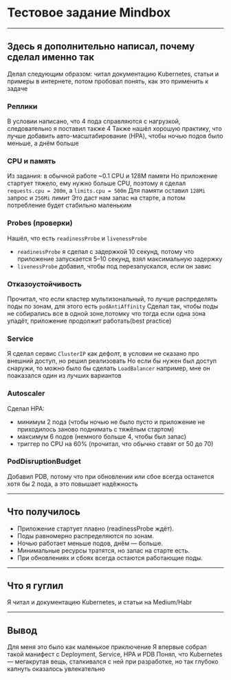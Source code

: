 # Тестовое задание Mindbox

---

## Здесь я дополнительно написал, почему сделал именно так

Делал следующим образом: читал документацию Kubernetes, статьи и примеры в интернете, потом пробовал понять, как это применить к задаче

### Реплики
В условии написано, что 4 пода справляются с нагрузкой, следовательно я поставил также 4
Также нашёл хорошую практику, что лучше добавить авто-масштабирование (HPA), чтобы ночью подов было меньше, а днём больше 

### CPU и память
Из задания: в обычной работе ~0.1 CPU и 128М памяти
Но приложение стартует тяжело, ему нужно больше CPU, поэтому я сделал `requests.cpu = 200m`, а `limits.cpu = 500m`
Для памяти оставил `128Mi` запрос и `256Mi` лимит
Это даст нам запас на старте, а потом потребление будет стабильно маленьким

### Probes (проверки)
Нашёл, что есть `readinessProbe` и `livenessProbe`
- `readinessProbe` я сделал с задержкой 10 секунд, потому что приложение запускается 5–10 секунд, взял максимальную задержку 
- `livenessProbe` добавил, чтобы под перезапускался, если он завис

### Отказоустойчивость
Прочитал, что если кластер мультизональный, то лучше распределять поды по зонам, для этого есть `podAntiAffinity` 
Сделал так, чтобы поды не собирались все в одной зоне,потомку что тогда если одна зона упадёт, приложение продолжит работать(best practice)

### Service
Я сделал сервис `ClusterIP` как дефолт, в условии не сказано про внешний доступ, но решил реализовать
Но если бы нужен был доступ снаружи, то можно было бы сделать `LoadBalancer` например, мне он поаказался один из лучших вариантов

### Autoscaler
Сделал HPA:  
- минимум 2 пода (чтобы ночью не было пусто и приложение не приходилось заново поднимать с тяжёлым стартом)
- максимум 6 подов (немного больше 4, чтобы был запас)
- триггер по CPU на 60% (прочитал, что обычно ставят от 50 до 70)

### PodDisruptionBudget
Добавил PDB, потому что при обновлении или сбое всегда останется хотя бы 2 пода, а это повышает надёжность

---

## Что получилось
- Приложение стартует плавно (readinessProbe ждёт).  
- Поды равномерно распределяются по зонам.  
- Ночью работает меньше подов, днём — больше.  
- Минимальные ресурсы тратятся, но запас на старте есть.  
- При обновлениях и сбоях всегда остаются работающие поды.

---

## Что я гуглил

Я читал и документацию Kubernetes, и статьи на Medium/Habr

---

## Вывод
Для меня это было как маленькое приключение
Я впервые собрал такой манифест с Deployment, Service, HPA и PDB
Понял, что Kubernetes — мегакрутая вещь, сталкивался с ней при разработке, но так глубоко капнуть оказалось увлекательно
